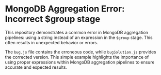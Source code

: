 # MongoDB Aggregation Error: Incorrect $group stage

This repository demonstrates a common error in MongoDB aggregation pipelines: using a string instead of an expression in the `$group` stage.  This often results in unexpected behavior or errors.

The `bug.js` file contains the erroneous code, while `bugSolution.js` provides the corrected version.  This simple example highlights the importance of using proper expressions within MongoDB aggregation pipelines to ensure accurate and expected results. 
